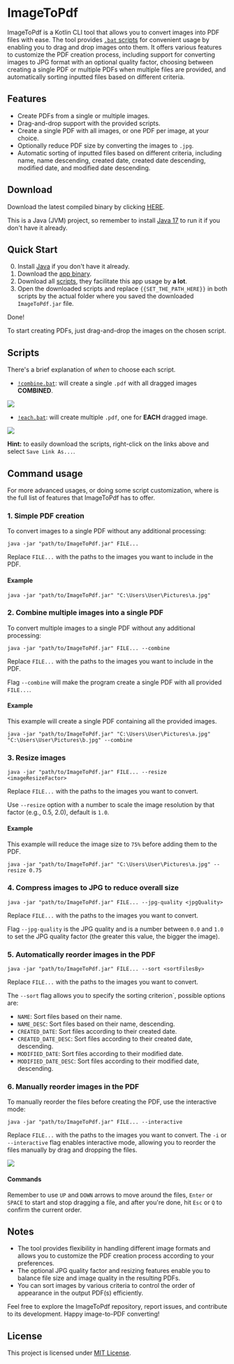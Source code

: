 # ImageToPdf

ImageToPdf is a Kotlin CLI tool that allows you to convert images into PDF files with ease. The tool provides [`.bat` scripts](scripts) for convenient usage by enabling you to drag and drop images onto them. It offers various features to customize the PDF creation process, including support for converting images to JPG format with an optional quality factor, choosing between creating a single PDF or multiple PDFs when multiple files are provided, and automatically sorting inputted files based on different criteria.

## Features

- Create PDFs from a single or multiple images.
- Drag-and-drop support with the provided scripts.
- Create a single PDF with all images, or one PDF per image, at your choice.
- Optionally reduce PDF size by converting the images to `.jpg`. 
- Automatic sorting of inputted files based on different criteria, including name, name descending, created date, created date descending, modified date, and modified date descending.

## Download

Download the latest compiled binary by clicking [HERE](https://github.com/SecretX33/ImageToPdf/releases/latest/download/ImageToPdf.jar).

This is a Java (JVM) project, so remember to install [Java 17](https://adoptium.net/temurin/releases/?version=17) to run it if you don't have it already.

## Quick Start

0. Install [Java](#Download) if you don't have it already.
1. Download the [app binary](https://github.com/SecretX33/ImageToPdf/releases/latest/download/ImageToPdf.jar).
2. Download all [scripts](scripts), they facilitate this app usage by **a lot**.
3. Open the downloaded scripts and replace `{{SET_THE_PATH_HERE}}` in both scripts by the actual folder where you saved the downloaded `ImageToPdf.jar` file. 

 
Done! 

To start creating PDFs, just drag-and-drop the images on the chosen script.

## Scripts

There's a brief explanation of *when* to choose each script.

- [`!combine.bat`](scripts/!combine.bat): will create a single `.pdf` with all dragged images **COMBINED**.

![](assets/gifs/combine_showcase.gif)

- [`!each.bat`](scripts/!each.bat): will create multiple `.pdf`, one for **EACH** dragged image.
  
![](assets/gifs/each_showcase.gif)

**Hint:** to easily download the scripts, right-click on the links above and select `Save Link As...`.

## Command usage

For more advanced usages, or doing some script customization, where is the full list of features that ImageToPdf has to offer.

### 1. Simple PDF creation
To convert images to a single PDF without any additional processing:
```
java -jar "path/to/ImageToPdf.jar" FILE...
```
Replace `FILE...` with the paths to the images you want to include in the PDF.

#### Example
```
java -jar "path/to/ImageToPdf.jar" "C:\Users\User\Pictures\a.jpg"
```

### 2. Combine multiple images into a single PDF

To convert multiple images to a single PDF without any additional processing:
```
java -jar "path/to/ImageToPdf.jar" FILE... --combine
```
Replace `FILE...` with the paths to the images you want to include in the PDF. 

Flag `--combine` will make the program create a single PDF with all provided `FILE...`.

#### Example
This example will create a single PDF containing all the provided images.
```
java -jar "path/to/ImageToPdf.jar" "C:\Users\User\Pictures\a.jpg" "C:\Users\User\Pictures\b.jpg" --combine
```

### 3. Resize images

```
java -jar "path/to/ImageToPdf.jar" FILE... --resize <imageResizeFactor>
```
Replace `FILE...` with the paths to the images you want to convert. 

Use `--resize` option with a number to scale the image resolution by that factor (e.g., 0.5, 2.0), default is `1.0`.

#### Example
This example will reduce the image size to `75%` before adding them to the PDF.
```
java -jar "path/to/ImageToPdf.jar" "C:\Users\User\Pictures\a.jpg" --resize 0.75
```

### 4. Compress images to JPG to reduce overall size
```
java -jar "path/to/ImageToPdf.jar" FILE... --jpg-quality <jpgQuality>
```
Replace `FILE...` with the paths to the images you want to convert. 

Flag `--jpg-quality` is the JPG quality and <jpgQuality> is a number between `0.0` and `1.0` to set the JPG quality factor (the greater this value, the bigger the image).

### 5. Automatically reorder images in the PDF

```
java -jar "path/to/ImageToPdf.jar" FILE... --sort <sortFilesBy>
```
Replace `FILE...` with the paths to the images you want to convert. 

The `--sort` flag allows you to specify the sorting criterion`, possible options are:

- `NAME`: Sort files based on their name.
- `NAME_DESC`: Sort files based on their name, descending.
- `CREATED_DATE`: Sort files according to their created date.
- `CREATED_DATE_DESC`: Sort files according to their created date, descending.
- `MODIFIED_DATE`: Sort files according to their modified date.
- `MODIFIED_DATE_DESC`: Sort files according to their modified date, descending.

### 6. Manually reorder images in the PDF

To manually reorder the files before creating the PDF, use the interactive mode:
```
java -jar "path/to/ImageToPdf.jar" FILE... --interactive
```
Replace `FILE...` with the paths to the images you want to convert. The `-i` or `--interactive` flag enables interactive mode, allowing you to reorder the files manually by drag and dropping the files.

![](assets/gifs/interactive_showcase.gif)

#### Commands
Remember to use `UP` and `DOWN` arrows to move around the files, `Enter` or `SPACE` to start and stop dragging a file, and after you're done, hit `Esc` or `Q` to confirm the current order. 

## Notes

- The tool provides flexibility in handling different image formats and allows you to customize the PDF creation process according to your preferences.
- The optional JPG quality factor and resizing features enable you to balance file size and image quality in the resulting PDFs.
- You can sort images by various criteria to control the order of appearance in the output PDF(s) efficiently.

Feel free to explore the ImageToPdf repository, report issues, and contribute to its development. Happy image-to-PDF converting!

## License

This project is licensed under [MIT License](LICENSE).